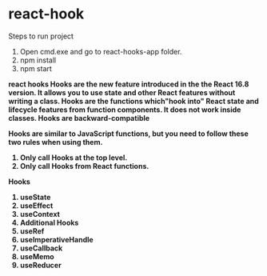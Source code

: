 # react-hook

Steps to run project
1) Open cmd.exe and go to react-hooks-app folder.
2) npm install
3) npm start

<b>react hooks<b/>
  Hooks are the new feature introduced in the the React 16.8  version. It allows you to use state and other React features without writing a class. Hooks are the functions which"hook into" React state and lifecycle features from function components. It does not work inside classes.
Hooks are backward-compatible

Hooks are similar to JavaScript functions, but you need to follow these two rules when using them. 
1. Only call Hooks at the top level.
2. Only call Hooks from React functions.

Hooks
1) useState
2) useEffect
3) useContext
4) Additional Hooks
5) useRef
6) useImperativeHandle
7) useCallback
8) useMemo
9) useReducer





